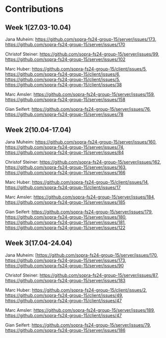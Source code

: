 # Contributions
## Week 1(27.03-10.04)
Jana Muheim: https://github.com/sopra-fs24-group-15/server/issues/173, https://github.com/sopra-fs24-group-15/server/issues/170

Christof Steiner: https://github.com/sopra-fs24-group-15/server/issues/99, https://github.com/sopra-fs24-group-15/server/issues/102

Marc Huber: https://github.com/sopra-fs24-group-15/client/issues/5, https://github.com/sopra-fs24-group-15/client/issues/6, https://github.com/sopra-fs24-group-15/client/issues/5, https://github.com/sopra-fs24-group-15/client/issues/38

Marc Amsler: https://github.com/sopra-fs24-group-15/server/issues/159, https://github.com/sopra-fs24-group-15/server/issues/158

Gian Seifert: https://github.com/sopra-fs24-group-15/server/issues/76, https://github.com/sopra-fs24-group-15/server/issues/78

## Week 2(10.04-17.04)
Jana Muheim: https://github.com/sopra-fs24-group-15/server/issues/160, https://github.com/sopra-fs24-group-15/server/issues/74, https://github.com/sopra-fs24-group-15/server/issues/84

Christof Steiner: https://github.com/sopra-fs24-group-15/server/issues/162, https://github.com/sopra-fs24-group-15/server/issues/163, https://github.com/sopra-fs24-group-15/server/issues/166

Marc Huber: https://github.com/sopra-fs24-group-15/client/issues/14, https://github.com/sopra-fs24-group-15/client/issues/17

Marc Amsler: https://github.com/sopra-fs24-group-15/server/issues/184, https://github.com/sopra-fs24-group-15/server/issues/185

Gian Seifert: https://github.com/sopra-fs24-group-15/server/issues/179, https://github.com/sopra-fs24-group-15/server/issues/180, https://github.com/sopra-fs24-group-15/server/issues/181, https://github.com/sopra-fs24-group-15/server/issues/122

## Week 3(17.04-24.04)
Jana Muheim: [https://github.com/sopra-fs24-group-15/server/issues/170, https://github.com/sopra-fs24-group-15/server/issues/173, https://github.com/sopra-fs24-group-15/server/issues/90

Christof Steiner: https://github.com/sopra-fs24-group-15/server/issues/87, https://github.com/sopra-fs24-group-15/server/issues/183

Marc Huber: https://github.com/sopra-fs24-group-15/client/issues/2, https://github.com/sopra-fs24-group-15/client/issues/49, https://github.com/sopra-fs24-group-15/client/issues/47

Marc Amsler: https://github.com/sopra-fs24-group-15/server/issues/189, https://github.com/sopra-fs24-group-15/client/issues/47

Gian Seifert: https://github.com/sopra-fs24-group-15/server/issues/79, https://github.com/sopra-fs24-group-15/server/issues/186
